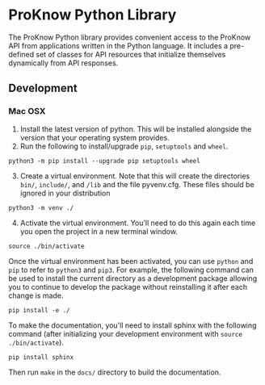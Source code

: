 # ProKnow Python Library

The ProKnow Python library provides convenient access to the ProKnow API from applications written in the Python language. It includes a pre-defined set of classes for API resources that initialize themselves dynamically from API responses.

## Development

### Mac OSX

1. Install the latest version of python. This will be installed alongside the version that your operating system provides.
2. Run the following to install/upgrade `pip`, `setuptools` and `wheel`.
```
python3 -m pip install --upgrade pip setuptools wheel
```
3. Create a virtual environment. Note that this will create the directories `bin/`, `include/`, and `/lib` and the file pyvenv.cfg. These files should be ignored in your distribution
```
python3 -m venv ./
```
4. Activate the virtual environment. You'll need to do this again each time you open the project in a new terminal window.
```
source ./bin/activate
```

Once the virtual environment has been activated, you can use `python` and `pip` to refer to `python3` and `pip3`. For example, the following command can be used to install the current directory as a development package allowing you to continue to develop the package without reinstalling it after each change is made.

```
pip install -e ./
```

To make the documentation, you'll need to install sphinx with the following command (after initializing your development environment with `source ./bin/activate`).

```
pip install sphinx
```

Then run `make` in the `docs/` directory to build the documentation.
